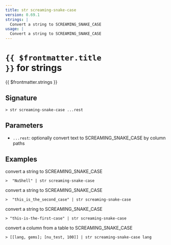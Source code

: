 ```yaml
---
title: str screaming-snake-case
version: 0.69.1
strings: |
  Convert a string to SCREAMING_SNAKE_CASE
usage: |
  Convert a string to SCREAMING_SNAKE_CASE
---
```


# <code>{{ $frontmatter.title }}</code> for strings

<div class='command-title'>{{ $frontmatter.strings }}</div>

## Signature

```> str screaming-snake-case ...rest```

## Parameters

 -  `...rest`: optionally convert text to SCREAMING_SNAKE_CASE by column paths

## Examples

convert a string to SCREAMING_SNAKE_CASE
```shell
>  "NuShell" | str screaming-snake-case
```

convert a string to SCREAMING_SNAKE_CASE
```shell
>  "this_is_the_second_case" | str screaming-snake-case
```

convert a string to SCREAMING_SNAKE_CASE
```shell
> "this-is-the-first-case" | str screaming-snake-case
```

convert a column from a table to SCREAMING_SNAKE_CASE
```shell
> [[lang, gems]; [nu_test, 100]] | str screaming-snake-case lang
```
